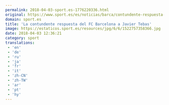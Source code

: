 ```yaml
---
permalink: 2018-04-03-sport.es-1776220336.html
original: https://www.sport.es/es/noticias/barca/contundente-respuesta-del-barcelona-javier-tebas-6731644?utm_source=rss-noticias&utm_medium=feed&utm_campaign=barca
domain: sport.es
title: 'La contundente respuesta del FC Barcelona a Javier Tebas'
image: https://estaticos.sport.es/resources/jpg/6/6/1522757358366.jpg
date: 2018-04-03 12:36:21
category: sport
translations: 
 - 'en'
 - 'de'
 - 'ru'
 - 'ja'
 - 'fr'
 - 'it'
 - 'zh-CN'
 - 'zh-TW'
 - 'ar'
 - 'pt'
 - 'hy'
---
```



